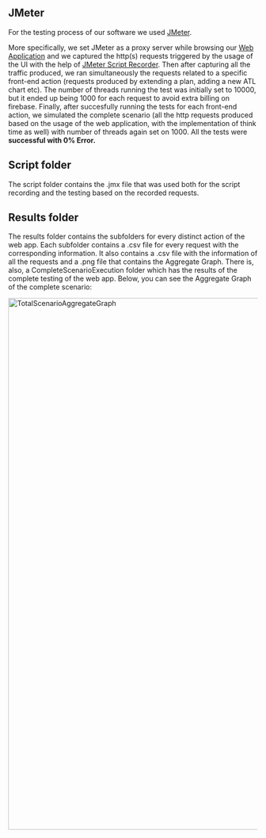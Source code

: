 ## JMeter

For the testing process of our software we used [JMeter](https://jmeter.apache.org/).

More specifically, we set JMeter as a proxy server while browsing our [Web Application](https://saas2022-19.web.app/) and we captured the http(s) requests triggered by the usage of the UI with the help of [JMeter Script Recorder](https://jmeter.apache.org/usermanual/jmeter_proxy_step_by_step.html). Then after capturing all the traffic produced, we ran simultaneously the requests related to a specific front-end action (requests produced by extending a plan, adding a new ATL chart etc). The number of threads running the test was initially set to 10000, but it ended up being 1000 for each request to avoid extra 
billing on firebase. Finally, after succesfully running the tests for each front-end action, we simulated the complete scenario (all the http requests produced based on the usage of the web application, with the implementation of think time as well) with number of threads again set on 1000. All the tests were **successful with 0% Error.**
  
## Script folder

The script folder contains the .jmx file that was used both for the script recording and the testing based on the recorded requests.

## Results folder

The results folder contains the subfolders for every distinct action of the web app. Each subfolder contains a .csv file for every request with the corresponding information. It also contains a .csv file with the information of all the requests and a .png file that contains the Aggregate Graph. There is, also, a CompleteScenarioExecution folder which has the results of the complete testing of the web app. Below, you can see the Aggregate Graph of the complete scenario:

<img width="1073" alt="TotalScenarioAggregateGraph" src="https://user-images.githubusercontent.com/58773659/177205380-02aa3220-b373-4c9a-b949-21232001fdd0.png">
